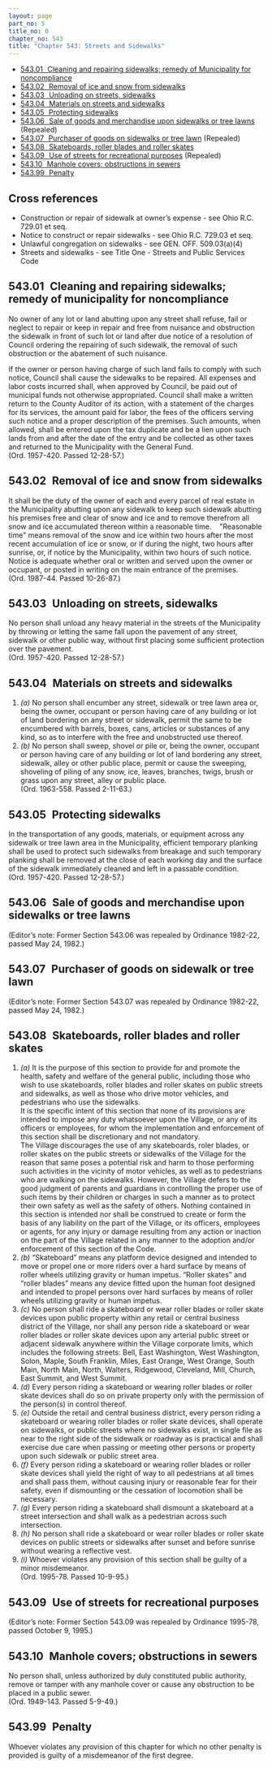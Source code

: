 ```yaml
---
layout: page
part_no: 5
title_no: 0
chapter_no: 543
title: "Chapter 543: Streets and Sidewalks"
---
```


* [543.01   Cleaning and repairing sidewalks; remedy of Municipality for noncompliance](#54301-cleaning-and-repairing-sidewalks-remedy-of-municipality-for-noncompliance)
* [543.02   Removal of ice and snow from sidewalks](#54302-removal-of-ice-and-snow-from-sidewalks)
* [543.03   Unloading on streets, sidewalks](#54303-unloading-on-streets-sidewalks)
* [543.04   Materials on streets and sidewalks](#54304-materials-on-streets-and-sidewalks)
* [543.05   Protecting sidewalks](#54305-protecting-sidewalks)
* [543.06   Sale of goods and merchandise upon sidewalks or tree lawns](#54306-sale-of-goods-and-merchandise-upon-sidewalks-or-tree-lawns) (Repealed)
* [543.07   Purchaser of goods on sidewalks or tree lawn](#54307-purchaser-of-goods-on-sidewalks-or-tree-lawn) (Repealed)
* [543.08   Skateboards, roller blades and roller skates](#54308-skateboards-roller-blades-and-roller-skates)
* [543.09   Use of streets for recreational purposes](#54309-use-of-streets-for-recreational-purposes) (Repealed)
* [543.10   Manhole covers; obstructions in sewers](#54310-manhole-covers-obstructions-in-sewers)
* [543.99   Penalty](#54399-penalty)

## Cross references

* Construction or repair of sidewalk at owner’s expense - see Ohio R.C. 729.01 et seq.
* Notice to construct or repair sidewalks - see Ohio R.C. 729.03 et seq.
* Unlawful congregation on sidewalks - see GEN. OFF. 509.03(a)(4)
* Streets and sidewalks - see Title One - Streets and Public Services Code

## 543.01   Cleaning and repairing sidewalks; remedy of municipality for noncompliance

No owner of any lot or land abutting upon any street shall refuse, fail or
neglect to repair or keep in repair and free from nuisance and obstruction the
sidewalk in front of such lot or land after due notice of a resolution of
Council ordering the repairing of such sidewalk, the removal of such
obstruction or the abatement of such nuisance.

If the owner or person having charge of such land fails to comply with such
notice, Council shall cause the sidewalks to be repaired. All expenses and
labor costs incurred shall, when approved by Council, be paid out of municipal
funds not otherwise appropriated. Council shall make a written return to the
County Auditor of its action, with a statement of the charges for its services,
the amount paid for labor, the fees of the officers serving such notice and a
proper description of the premises. Such amounts, when allowed, shall be
entered upon the tax duplicate and be a lien upon such lands from and after the
date of the entry and be collected as other taxes and returned to the
Municipality with the General Fund.  
(Ord. 1957-420. Passed 12-28-57.)

## 543.02   Removal of ice and snow from sidewalks

It shall be the duty of the owner of each and every parcel of real estate in
the Municipality abutting upon any sidewalk to keep such sidewalk abutting his
premises free and clear of snow and ice and to remove therefrom all snow and
ice accumulated thereon within a reasonable time.
   "Reasonable time" means removal of the snow and ice within two hours after
the most recent accumulation of ice or snow, or if during the night, two hours
after sunrise, or, if notice by the Municipality, within two hours of such
notice. Notice is adequate whether oral or written and served upon the owner or
occupant, or posted in writing on the main entrance of the premises.  
(Ord. 1987-44. Passed 10-26-87.)

## 543.03   Unloading on streets, sidewalks

No person shall unload any heavy material in the streets of the Municipality
by throwing or letting the same fall upon the pavement of any street, sidewalk
or other public way, without first placing some sufficient protection over the
pavement.  
(Ord. 1957-420. Passed 12-28-57.)

## 543.04   Materials on streets and sidewalks

1. _(a)_ No person shall encumber any street, sidewalk or tree lawn area or,
being the owner, occupant or person having care of any building or lot of land
bordering on any street or sidewalk, permit the same to be encumbered with
barrels, boxes, cans, articles or substances of any kind, so as to interfere
with the free and unobstructed use thereof.
2. _(b)_ No person shall sweep, shovel or pile or, being the owner, occupant
or person having care of any building or lot of land bordering any street,
sidewalk, alley or other public place, permit or cause the sweeping, shoveling
of piling of any snow, ice, leaves, branches, twigs, brush or grass upon any
street, alley or public place.  
(Ord. 1963-558. Passed 2-11-63.)

## 543.05   Protecting sidewalks

In the transportation of any goods, materials, or equipment across any
sidewalk or tree lawn area in the Municipality, efficient temporary planking
shall be used to protect such sidewalks from breakage and such temporary
planking shall be removed at the close of each working day and the surface of
the sidewalk immediately cleaned and left in a passable condition.  
(Ord. 1957-420. Passed 12-28-57.)

## 543.06   Sale of goods and merchandise upon sidewalks or tree lawns

(Editor’s note: Former Section 543.06 was repealed by Ordinance 1982-22, passed May 24, 1982.)

## 543.07   Purchaser of goods on sidewalk or tree lawn

(Editor’s note: Former Section 543.07 was repealed by Ordinance 1982-22, passed May 24, 1982.)

## 543.08   Skateboards, roller blades and roller skates

1. _(a)_ It is the purpose of this section to provide for and promote the
health, safety and welfare of the general public, including those who wish to
use skateboards, roller blades and roller skates on public streets and
sidewalks, as well as those who drive motor vehicles, and pedestrians who use
the sidewalks.  
It is the specific intent of this section that none of its provisions are
intended to impose any duty whatsoever upon the Village, or any of its officers
or employees, for whom the implementation and enforcement of this section shall
be discretionary and not mandatory.  
The Village discourages the use of any skateboards, roler blades, or roller
skates on the public streets or sidewalks of the Village for the reason that
same poses a potential risk and harm to those performing such activities in the
vicinity of motor vehicles, as well as to pedestrians who are walking on the
sidewalks. However, the Village defers to the good judgment of parents and
guardians in controlling the proper use of such items by their children or
charges in such a manner as to protect their own safety as well as the safety
of others. Nothing contained in this section is intended nor shall be
construed to create or form the basis of any liability on the part of the
Village, or its officers, employees or agents, for any injury or damage
resulting from any action or inaction on the part of the Village related in any
manner to the adoption and/or enforcement of this section of the Code.
2. _(b)_ “Skateboard” means any platform device designed and intended to move
or propel one or more riders over a hard surface by means of roller wheels
utilizing gravity or human impetus. “Roller skates” and “roller blades” means
any device fitted upon the human foot designed and intended to propel persons
over hard surfaces by means of roller wheels utilizing gravity or human
impetus.
3. _(c)_ No person shall ride a skateboard or wear roller blades or roller
skate devices upon public property within any retail or central business
district of the Village, nor shall any person ride a skateboard or wear roller
blades or roller skate devices upon any arterial public street or adjacent
sidewalk anywhere within the Village corporate limits, which includes the
following streets: Bell, East Washington, West Washington, Solon, Maple, South
Franklin, Miles, East Orange, West Orange, South Main, North Main, North,
Walters, Ridgewood, Cleveland, Mill, Church, East Summit, and West Summit.
4. _(d)_ Every person riding a skateboard or wearing roller blades or roller
skate devices shall do so on private property only with the permission of the
person(s) in control thereof.
5. _(e)_ Outside the retail and central business district, every person riding
a skateboard or wearing roller blades or roller skate devices, shall operate on
sidewalks, or public streets where no sidewalks exist, in single file as near
to the right side of the sidewalk or roadway as is practical and shall exercise
due care when passing or meeting other persons or property upon such sidewalk
or public street area.
6. _(f)_ Every person riding a skateboard or wearing roller blades or roller
skate devices shall yield the right of way to all pedestrians at all times and
shall pass them, without causing injury or reasonable fear for their safety,
even if dismounting or the cessation of locomotion shall be necessary.
7. _(g)_ Every person riding a skateboard shall dismount a skateboard at a
street intersection and shall walk as a pedestrian across such intersection.
8. _(h)_ No person shall ride a skateboard or wear roller blades or roller
skate devices on public streets or sidewalks after sunset and before sunrise
without wearing a reflective vest.
9. _(i)_ Whoever violates any provision of this section shall be guilty of a
minor misdemeanor.  
(Ord. 1995-78. Passed 10-9-95.)

## 543.09   Use of streets for recreational purposes

(Editor’s note: Former Section 543.09 was repealed by Ordinance 1995-78, passed October 9, 1995.)

## 543.10   Manhole covers; obstructions in sewers

No person shall, unless authorized by duly constituted public authority,
remove or tamper with any manhole cover or cause any obstruction to be placed
in a public sewer.  
(Ord. 1949-143. Passed 5-9-49.)

## 543.99   Penalty

Whoever violates any provision of this chapter for which no other penalty is
provided is guilty of a misdemeanor of the first degree.
